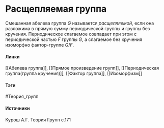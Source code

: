 # Расщепляемая группа
Смешанная абелева группа $G$ называется *расщепляемой*, если она разложима в прямую сумму периодической группы и группы без кручения. Периодическое слагаемое совпадает при этом с периодической частью $F$ группы $G$, а слагаемое без кручения изоморфно фактор-группе $G/F$.

#### Линки
 [[Абелева группа]],
 [[Прямое произведение групп]],
 [[Периодическая группа(группа кручения)]],
 [[Фактор группа]],
 [[Изоморфизм]]
#### Тэги
 #Теория_групп 
#### Источники
 Курош А.Г. Теория Групп с.171
